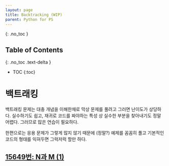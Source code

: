 ```yaml
---
layout: page
title: Backtracking (WIP)
parent: Python for PS
---
```


{: .no_toc }
## Table of Contents
{: .no_toc .text-delta }
- TOC
{:toc}

# 백트래킹
 백트래킹 문제는 대충 개념을 이해한채로 막상 문제를 풀려고 그러면
 난이도가 상당하다. 실수하기도 쉽고, 재귀로 코드를 짜야하는 특성 상
 실수한 부분을 찾아내기도 정말 어렵다. 그러므로 많은 연습이 필요하다.

 한편으로는 응용 문제가 그렇게 많지 않기 때문에 (정말?) 예제를 꼼꼼히
 풀고 기본적인 코드의 형태를 익혀두면 그럭저럭 할만 하다.

## [15649번: N과 M (1)](https://www.acmicpc.net/problem/15649)
